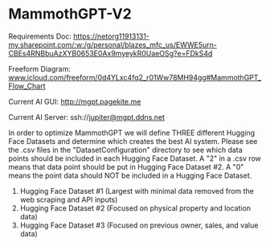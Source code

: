 # MammothGPT-V2

Requirements Doc: https://netorg11913131-my.sharepoint.com/:w:/g/personal/blazes_mfc_us/EWWE5urn-CBEs4RNBbuAzXYB0653E0Ax9myeykR0UaeOSg?e=FDkS4d

Freeform Diagram: www.icloud.com/freeform/0d4YLxc4fq2_r01Ww78MH94gg#MammothGPT_Flow_Chart 

Current AI GUI: http://mgpt.pagekite.me 

Current AI Server: ssh://jupiter@mgpt.ddns.net  


In order to optimize MammothGPT we will define THREE different Hugging Face Datasets and determine which creates the best AI system. Please see the .csv files in the "DatasetConfiguration" directory to see which data points should be included in each Hugging Face Dataset. A "2" in a .csv row means that data point should be put in Hugging Face Dataset #2. A "0" means the point data should NOT be included in a Hugging Face Dataset.
1) Hugging Face Dataset #1 (Largest with minimal data removed from the web scraping and API inputs) 
2) Hugging Face Dataset #2 (Focused on physical property and location data)
3) Hugging Face Dataset #3 (Focused on previous owner, sales, and value data)
